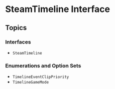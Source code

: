 # SteamTimeline Interface

## Topics

### Interfaces
- ``SteamTimeline``

### Enumerations and Option Sets
- ``TimelineEventClipPriority``
- ``TimelineGameMode``
